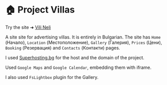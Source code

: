 # 🏠 Project Villas


 Try the site ➜ [Vili Neli](https://vilineli.com/ "ViliNeli]")
 
A site site for advertising villas. It is entirely in Bulgarian. The site has `Home` (Начало), `Location` (Местоположение), `Gallery` (Галерия), `Prices` (Цени), `Booking` (Резервация) and `Contacts` (Контакти) pages.

I used [Superhosting.bg](https://www.superhosting.bg/ "Superhosting.bg") for the host and the domain of the project.

Used `Google Maps` and `Google Calendar`, embedding them with iframe.

I also used `FsLightbox` plugin for the Gallery.
